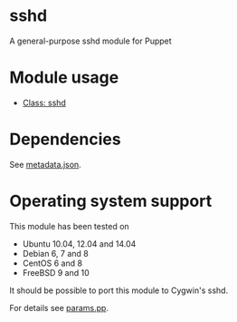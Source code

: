 sshd
====

A general-purpose sshd module for Puppet

# Module usage

* [Class: sshd](manifests/init.pp)

# Dependencies

See [metadata.json](metadata.json).

# Operating system support

This module has been tested on

* Ubuntu 10.04, 12.04 and 14.04
* Debian 6, 7 and 8
* CentOS 6 and 8
* FreeBSD 9 and 10

It should be possible to port this module to Cygwin's sshd.

For details see [params.pp](manifests/params.pp).
